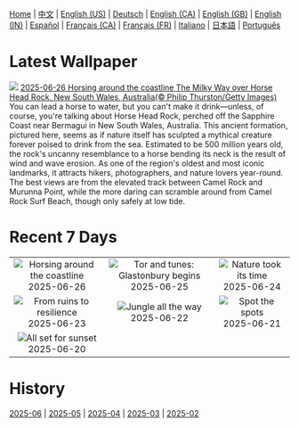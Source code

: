 [Home](../README.md) | [中文](zh-CN.md) | [English (US)](en-US.md) | [Deutsch](de-DE.md) | [English (CA)](en-CA.md) | [English (GB)](en-GB.md) | [English (IN)](en-IN.md) | [Español](es-ES.md) | [Français (CA)](fr-CA.md) | [Français (FR)](fr-FR.md) | [Italiano](it-IT.md) | [日本語](ja-JP.md) | [Português](pt-BR.md)

# Latest Wallpaper
![](https://www.bing.com/th?id=OHR.HorseheadRock_EN-US2494437641_UHD.jpg)
[2025-06-26 Horsing around the coastline The Milky Way over Horse Head Rock, New South Wales, Australia(© Philip Thurston/Getty Images)](https://www.bing.com/th?id=OHR.HorseheadRock_EN-US2494437641_UHD.jpg)
You can lead a horse to water, but you can't make it drink—unless, of course, you're talking about Horse Head Rock, perched off the Sapphire Coast near Bermagui in New South Wales, Australia. This ancient formation, pictured here, seems as if nature itself has sculpted a mythical creature forever poised to drink from the sea. Estimated to be 500 million years old, the rock's uncanny resemblance to a horse bending its neck is the result of wind and wave erosion. As one of the region's oldest and most iconic landmarks, it attracts hikers, photographers, and nature lovers year-round. The best views are from the elevated track between Camel Rock and Murunna Point, while the more daring can scramble around from Camel Rock Surf Beach, though only safely at low tide.

# Recent 7 Days
|  |  |  |
|:---:|:---:|:---:|
| ![](https://www.bing.com/th?id=OHR.HorseheadRock_EN-US2494437641_400x240.jpg "Horsing around the coastline") 2025-06-26 | ![](https://www.bing.com/th?id=OHR.GlastonburyScenic_EN-US2433998806_400x240.jpg "Tor and tunes: Glastonbury begins") 2025-06-25 | ![](https://www.bing.com/th?id=OHR.DelicateArch_EN-US2369284902_400x240.jpg "Nature took its time") 2025-06-24 |
| ![](https://www.bing.com/th?id=OHR.DresdenElbe_EN-US2259441179_400x240.jpg "From ruins to resilience") 2025-06-23 | ![](https://www.bing.com/th?id=OHR.AmazonEcuador_EN-US2195278379_400x240.jpg "Jungle all the way") 2025-06-22 | ![](https://www.bing.com/th?id=OHR.SerengetiGiraffe_EN-US2127484447_400x240.jpg "Spot the spots") 2025-06-21 |
| ![](https://www.bing.com/th?id=OHR.IcelandSolstice_EN-US2057542769_400x240.jpg "All set for sunset") 2025-06-20 |  |  |

# History
[2025-06](../archives/wallpaper/en-US/w_2025_06.md) | [2025-05](../archives/wallpaper/en-US/w_2025_05.md) | [2025-04](../archives/wallpaper/en-US/w_2025_04.md) | [2025-03](../archives/wallpaper/en-US/w_2025_03.md) | [2025-02](../archives/wallpaper/en-US/w_2025_02.md)
